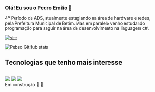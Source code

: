 ### Olá! Eu sou o Pedro Emílio 👋
4º Período de ADS, atualmente estagiando na área de hardware e redes, pela Prefeitura Municipal de Betim. Mas em paralelo venho estudando programação para seguir na área de desenvolvimento na linguagem c#.

[![site](https://img.shields.io/badge/LinkedIn-0077B5?style=for-the-badge&logo=linkedin&logoColor=white)](https://www.linkedin.com/feed/?trk=BR-SEM_google-adwords_Jordan-brand-sign-up)


![Pebso GitHub stats](https://github-readme-stats.vercel.app/api?username=Pebso&show_icons=true&theme=radical)

## Tecnologias que tenho mais interesse 

<div style="display: inline_block"><br/>
   <img src="https://img.shields.io/badge/C%23-239120?style=for-the-badge&logo=c-sharp&logoColor=white"/>
<img src="https://img.shields.io/badge/HTML-239120?style=for-the-badge&logo=html5&logoColor=white"/>
<img src="https://img.shields.io/badge/JavaScript-F7DF1E?style=for-the-badge&logo=javascript&logoColor=black"/>
<div>
 Em construção 🚧 🚧
